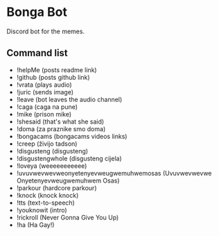 # Bonga Bot
Discord bot for the memes.

Command list
---
- !helpMe (posts readme link)
- !github (posts github link)
- !vrata (plays audio)
- !juric (sends image)
- !leave (bot leaves the audio channel)
- !caga (caga na pune)
- !mike (prison mike)
- !shesaid (that's what she said)
- !doma (za praznike smo doma)
- !bongacams (bongacams videos links)
- !creep (živijo tadson)
- !disgusteng (disgusteng)
- !disgustengwhole (disgusteng cijela)
- !loveya (weeeeeeeeeee)
- !uvuvwevwevweonyetenyevweugwemuhwemosas (Uvuvwevwevwe Onyetenyevweugwemuhwem Osas)
- !parkour (hardcore parkour)
- !knock (knock knock)
- !tts <text> (text-to-speech)
- !youknowit (intro)
- !rickroll (Never Gonna Give You Up)
- !ha (Ha Gay!)